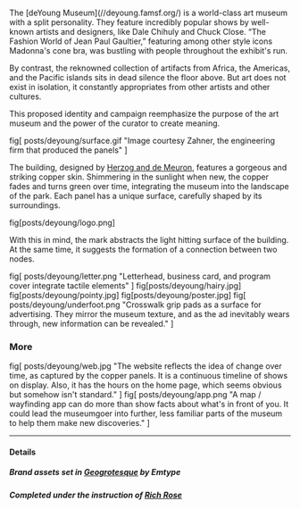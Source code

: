 <br>
The [deYoung Museum](//deyoung.famsf.org/) is a world-class art museum with a split personality. They feature incredibly popular shows by well-known artists and designers, like Dale Chihuly and Chuck Close. “The Fashion World of Jean Paul Gaultier,” featuring among other style icons Madonna's cone bra, was bustling with people throughout the exhibit's run.

By contrast, the reknowned collection of artifacts from Africa, the Americas, and the Pacific islands sits in dead silence the floor above. But art does not exist in isolation, it constantly appropriates from other artists and other cultures.

This proposed identity and campaign reemphasize the purpose of the art museum and the power of the curator to create meaning.

fig[
	posts/deyoung/surface.gif
	"Image courtesy Zahner, the engineering firm that produced the panels"
]


The building, designed by [Herzog and de Meuron](http://www.herzogdemeuron.com/index.html), features a gorgeous and striking copper skin. Shimmering in the sunlight when new, the copper fades and turns green over time, integrating the museum into the landscape of the park. Each panel has a unique surface, carefully shaped by its surroundings.

fig[posts/deyoung/logo.png]

With this in mind, the mark abstracts the light hitting surface of the building. At the same time, it suggests the formation of a connection between two nodes.

fig[
	posts/deyoung/letter.png
	"Letterhead, business card, and program cover integrate tactile elements"
]
fig[posts/deyoung/hairy.jpg]
fig[posts/deyoung/pointy.jpg]
fig[posts/deyoung/poster.jpg]
fig[
	posts/deyoung/underfoot.png
	"Crosswalk grip pads as a surface for advertising. They  mirror the museum texture, and as the ad inevitably wears through, new information can be revealed."
]


### More

fig[
	posts/deyoung/web.jpg
	"The website reflects the idea of change over time, as captured by the copper panels. It is a continuous timeline of shows on display. Also, it has the hours on the home page, which seems obvious but somehow isn't standard."
]
fig[
	posts/deyoung/app.png
	"A map / wayfinding app can do more than show facts about what's in front of you. It could lead the museumgoer into further, less familiar parts of the museum to help them make new discoveries."
]

-----

#### Details

##### Brand assets set in [Geogrotesque](//www.emtype.net/geogrotesque_01.php) by Emtype
##### Completed under the instruction of [Rich Rose](//www.popkitchen.net/)
